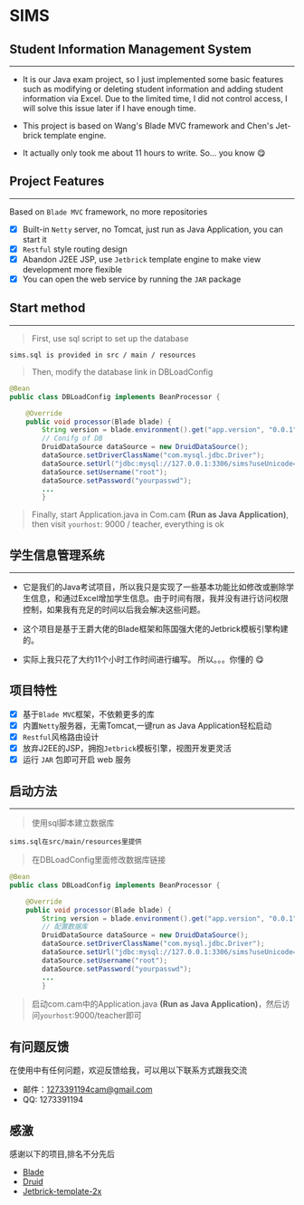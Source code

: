﻿# SIMS
## Student Information Management System

***

* It is our Java exam project, so I just implemented some basic features such as modifying or deleting student information and adding student information via Excel. Due to the limited time, I did not control access, I will solve this issue later if I have enough time.

* This project is based on Wang's Blade MVC framework and Chen's Jet-brick template engine.

* It actually only took me about 11 hours to write. So... you know 😋

## Project Features
***
Based on `Blade MVC` framework, no more repositories
* [x] Built-in `Netty` server, no Tomcat, just run as Java Application, you can start it
* [x] `Restful` style routing design
* [x] Abandon J2EE JSP, use `Jetbrick` template engine to make view development more flexible
* [x] You can open the web service by running the `JAR` package

## Start method
***
>First, use sql script to set up the database
```
sims.sql is provided in src / main / resources
```
>Then, modify the database link in DBLoadConfig
```java 
@Bean
public class DBLoadConfig implements BeanProcessor {

	@Override
	public void processor(Blade blade) {
		String version = blade.environment().get("app.version", "0.0.1");
		// Conifg of DB
		DruidDataSource dataSource = new DruidDataSource();
		dataSource.setDriverClassName("com.mysql.jdbc.Driver");
		dataSource.setUrl("jdbc:mysql://127.0.0.1:3306/sims?useUnicode=true&characterEncoding=utf-8");
		dataSource.setUsername("root");
		dataSource.setPassword("yourpasswd");
		...
		}
```
> Finally, start Application.java in Com.cam <b>(Run as Java Application)</b>, then visit `yourhost`: 9000 / teacher, everything is ok



## 学生信息管理系统
***
* 它是我们的Java考试项目，所以我只是实现了一些基本功能比如修改或删除学生信息，和通过Excel增加学生信息。由于时间有限，我并没有进行访问权限控制，如果我有充足的时间以后我会解决这些问题。

* 这个项目是基于王爵大佬的Blade框架和陈国强大佬的Jetbrick模板引擎构建的。 

* 实际上我只花了大约11个小时工作时间进行编写。 所以。。。你懂的  😋

## 项目特性

* [x] 基于`Blade MVC`框架，不依赖更多的库
* [x] 内置`Netty`服务器，无需Tomcat,一键run as Java Application轻松启动
* [x] `Restful`风格路由设计
* [x] 放弃J2EE的JSP，拥抱`Jetbrick`模板引擎，视图开发更灵活
* [x] 运行 `JAR` 包即可开启 web 服务

## 启动方法
***
>使用sql脚本建立数据库
```
sims.sql在src/main/resources里提供
```
>在DBLoadConfig里面修改数据库链接
```java 
@Bean
public class DBLoadConfig implements BeanProcessor {

	@Override
	public void processor(Blade blade) {
		String version = blade.environment().get("app.version", "0.0.1");
		// 配置数据库
		DruidDataSource dataSource = new DruidDataSource();
		dataSource.setDriverClassName("com.mysql.jdbc.Driver");
		dataSource.setUrl("jdbc:mysql://127.0.0.1:3306/sims?useUnicode=true&characterEncoding=utf-8");
		dataSource.setUsername("root");
		dataSource.setPassword("yourpasswd");
		...
		}
```

> 启动com.cam中的Application.java <b>(Run as Java Application)</b>，然后访问`yourhost`:9000/teacher即可

## 有问题反馈
在使用中有任何问题，欢迎反馈给我，可以用以下联系方式跟我交流

* 邮件：1273391194cam@gmail.com
* QQ: 1273391194

## 感激
感谢以下的项目,排名不分先后

* [Blade](https://github.com/biezhi/blade) 
* [Druid](https://github.com/alibaba/druid) 
* [Jetbrick-template-2x](https://github.com/subchen/jetbrick-template-2x) 
